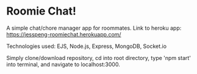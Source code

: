 # Roomie Chat!
A simple chat/chore manager app for roommates.
Link to heroku app: https://jesspeng-roomiechat.herokuapp.com/

Technologies used: EJS, Node.js, Express, MongoDB, Socket.io

Simply clone/download repository, cd into root directory, type 'npm start' into terminal, and navigate to localhost:3000.
